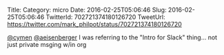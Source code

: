 Title: 
Category: micro
Date: 2016-02-25T05:06:46
Slug: 2016-02-25T05:06:46
TwitterId: 702721374180126720
TweetUrl: https://twitter.com/mark_philpot/status/702721374180126720

[@cymen](https://twitter.com/cymen) [@aeisenberger](https://twitter.com/aeisenberger) I was referring to the "Intro for Slack" thing... not just private msging w/in org